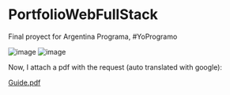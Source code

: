 # PortfolioWebFullStack
Final proyect for Argentina Programa, #YoProgramo

![image](https://user-images.githubusercontent.com/55964645/180613024-b183b3d0-905b-409f-9b65-09c1b5acc561.png)
![image](https://user-images.githubusercontent.com/55964645/180613033-cca89fd4-eaa3-44ed-af99-fe443e53162c.png)


Now, I attach a pdf with the request (auto translated with google):

[Guide.pdf](https://github.com/nakein/PortfolioWebFullStack/files/8764755/Guide.pdf)


